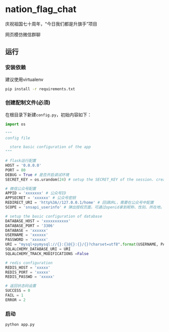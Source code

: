 # nation_flag_chat

庆祝祖国七十周年，“今日我们都是升旗手”项目

网页模仿微信群聊

## 运行

### 安装依赖

建议使用virtualenv

```bash
pip install -r requirements.txt
```

### 创建配制文件(必须)

在根目录下新建`config.py`，初始内容如下：

```py
import os

"""
config file

  store basic configuration of the app
"""

# flask运行配置
HOST = '0.0.0.0'
PORT = 80
DEBUG = True # 是否开启调试环境
SECRET_KEY = os.urandom(24) # setup the SECRET_KEY of the session. create a random string whose length is 24 by urandom

# 微信公众号配置
APPID = 'xxxxxxx' # 公众号ID
APPSECRET = 'xxxxxx' # 公众号密钥
REDIRECT_URI = 'http%3A//127.0.0.1/home' # 回调URL，需要在公众号中配置
SCOPE = 'snsapi_userinfo' # 弹出授权页面，可通过openid拿到昵称、性别、所在地。并且， 即使在未关注的情况下，只要用户授权，也能获取其信息

# setup the basic configuration of database
DATABASE_HOST = 'xxxxxxxxxxx'
DATABASE_PORT = '3306'
DATABASE = 'xxxxxx'
USERNAME = 'xxxxxx'
PASSWORD = 'xxxxxx'
URI = "mysql+pymysql://{}:{}@{}:{}/{}?charset=utf8".format(USERNAME, PASSWORD, DATABASE_HOST, DATABASE_PORT, DATABASE)
SQLALCHEMY_DATABASE_URI = URI
SQLALCHEMY_TRACK_MODIFICATIONS =False

# redis configuration
REDIS_HOST = 'xxxxx'
REDIS_PORT = 'xxxxx'
REDIS_PASSWD = 'xxxxx'

# 返回状态码设置
SUCCESS = 0
FAIL = 1
ERROR = 2
```

### 启动

```bash
python app.py
```
